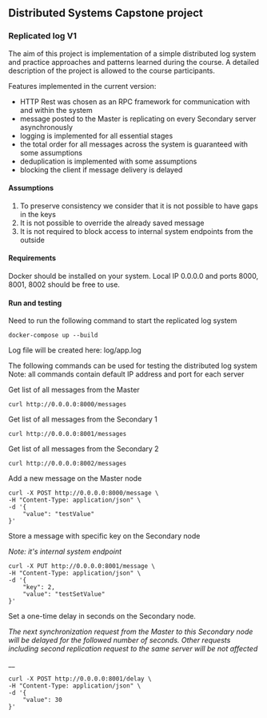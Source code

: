 ## Distributed Systems Capstone project

### Replicated log V1

The aim of this project is implementation of a simple distributed log system and practice approaches and patterns learned during the course.
A detailed description of the project is allowed to the course participants.

Features implemented in the current version:
+ HTTP Rest was chosen as an RPC framework for communication with and within the system 
+ message posted to the Master is replicating on every Secondary server asynchronously
+ logging is implemented for all essential stages
+ the total order for all messages across the system is guaranteed with some assumptions
+ deduplication is implemented with some assumptions
+ blocking the client if message delivery is delayed

#### Assumptions
1. To preserve consistency we consider that it is not possible to have gaps in the keys
2. It is not possible to override the already saved message
3. It is not required to block access to internal system endpoints from the outside 

#### Requirements
Docker should be installed on your system.
Local IP 0.0.0.0 and ports 8000, 8001, 8002 should be free to use.

#### Run and testing

Need to run the following command to start the replicated log system 

    docker-compose up --build

Log file will be created here: log/app.log

The following commands can be used for testing the distributed log system
Note: all commands contain default IP address and port for each server 

Get list of all messages from the Master

    curl http://0.0.0.0:8000/messages

Get list of all messages from the Secondary 1

    curl http://0.0.0.0:8001/messages

Get list of all messages from the Secondary 2

    curl http://0.0.0.0:8002/messages

Add a new message on the Master node

    curl -X POST http://0.0.0.0:8000/message \
    -H "Content-Type: application/json" \
    -d '{
        "value": "testValue"
    }' 

Store a message with specific key on the Secondary node

_Note: it's internal system endpoint_

    curl -X PUT http://0.0.0.0:8001/message \
    -H "Content-Type: application/json" \
    -d '{
        "key": 2,
        "value": "testSetValue"
    }' 

Set a one-time delay in seconds on the Secondary node. 

_The next synchronization request from the Master to this Secondary node will be delayed for the followed number of seconds._
_Other requests including second replication request to the same server will be not affected_

__

    curl -X POST http://0.0.0.0:8001/delay \
    -H "Content-Type: application/json" \
    -d '{
        "value": 30
    }' 